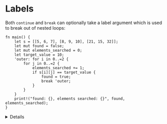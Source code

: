 # Labels

Both `continue` and `break` can optionally take a label argument which is used
to break out of nested loops:

```rust,editable
fn main() {
    let s = [[5, 6, 7], [8, 9, 10], [21, 15, 32]];
    let mut found = false;
    let mut elements_searched = 0;
    let target_value = 10;
    'outer: for i in 0..=2 {
        for j in 0..=2 {
            elements_searched += 1;
            if s[i][j] == target_value {
                found = true;
                break 'outer;
            }
        }
    }
    print!("found: {}, elements searched: {}", found, elements_searched);
}
```

<details>

- Note that `loop` is the only looping construct which returns a non-trivial
  value. This is because it's guaranteed to be entered at least once (unlike
  `while` and `for` loops).

</details>
